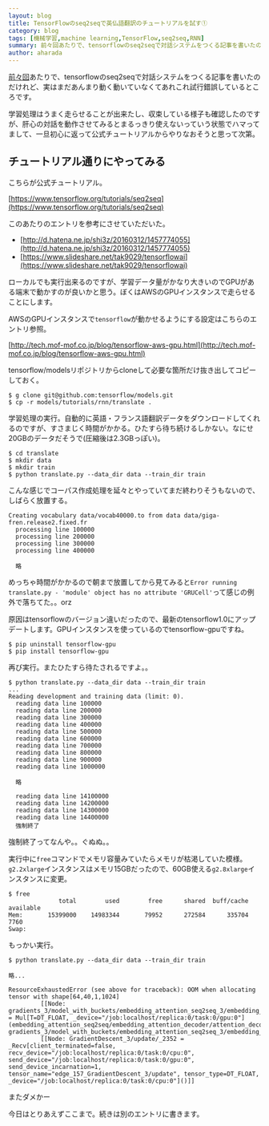 ```yaml
---
layout: blog
title: TensorFlowのseq2seqで英仏語翻訳のチュートリアルを試す①
category: blog
tags: [機械学習,machine learning,TensorFlow,seq2seq,RNN]
summary: 前々回あたりで、tensorflowのseq2seqで対話システムをつくる記事を書いたのだけれど、
author: aharada
---
```


[前々回](http://tech.mof-mof.co.jp/blog/seq2seq.html)あたりで、tensorflowのseq2seqで対話システムをつくる記事を書いたのだけれど、実はまだあんまり動く動いていなくてあれこれ試行錯誤しているところです。

学習処理はうまく走らせることが出来たし、収束している様子も確認したのですが、肝心の対話を動作させてみるとまるっきり使えないっていう状態でハマってまして、一旦初心に返って公式チュートリアルからやりなおそうと思って次第。

## チュートリアル通りにやってみる

こちらが公式チュートリアル。

[https://www.tensorflow.org/tutorials/seq2seq](https://www.tensorflow.org/tutorials/seq2seq)

このあたりのエントリを参考にさせていただいた。

- [http://d.hatena.ne.jp/shi3z/20160312/1457774055](http://d.hatena.ne.jp/shi3z/20160312/1457774055)
- [https://www.slideshare.net/tak9029/tensorflowai](https://www.slideshare.net/tak9029/tensorflowai)

ローカルでも実行出来るのですが、学習データ量がかなり大きいのでGPUがある端末で動かすのが良いかと思う。ぼくはAWSのGPUインスタンスで走らせることにします。

AWSのGPUインスタンスで`tensorflow`が動かせるようにする設定はこちらのエントリ参照。

[http://tech.mof-mof.co.jp/blog/tensorflow-aws-gpu.html](http://tech.mof-mof.co.jp/blog/tensorflow-aws-gpu.html)

tensorflow/modelsリポジトリからcloneして必要な箇所だけ抜き出してコピーしておく。

```
$ g clone git@github.com:tensorflow/models.git
$ cp -r models/tutorials/rnn/translate .
```

学習処理の実行。自動的に英語・フランス語翻訳データをダウンロードしてくれるのですが、すさまじく時間がかかる。ひたすら待ち続けるしかない。なにせ20GBのデータだそうで(圧縮後は2.3GBっぽい)。

```
$ cd translate
$ mkdir data
$ mkdir train
$ python translate.py --data_dir data --train_dir train
```

こんな感じでコーパス作成処理を延々とやっていてまだ終わりそうもないので、しばらく放置する。

```
Creating vocabulary data/vocab40000.to from data data/giga-fren.release2.fixed.fr
  processing line 100000
  processing line 200000
  processing line 300000
  processing line 400000

  略
```

めっちゃ時間がかかるので朝まで放置してから見てみると`Error running translate.py - 'module' object has no attribute 'GRUCell'`って感じの例外で落ちてた。。orz

原因はtensorflowのバージョン違いだったので、最新のtensorflow1.0にアップデートします。GPUインスタンスを使っているのでtensorflow-gpuですね。

```
$ pip uninstall tensorflow-gpu
$ pip install tensorflow-gpu
```

再び実行。またひたすら待たされるですよ。。

```
$ python translate.py --data_dir data --train_dir train
...
Reading development and training data (limit: 0).
  reading data line 100000
  reading data line 200000
  reading data line 300000
  reading data line 400000
  reading data line 500000
  reading data line 600000
  reading data line 700000
  reading data line 800000
  reading data line 900000
  reading data line 1000000

  略

  reading data line 14100000
  reading data line 14200000
  reading data line 14300000
  reading data line 14400000
  強制終了
```

強制終了ってなんや。。ぐぬぬ。。

実行中に`free`コマンドでメモリ容量みていたらメモリが枯渇していた模様。
`g2.2xlarge`インスタンスはメモリ15GBだったので、60GB使える`g2.8xlarge`インスタンスに変更。

```
$ free
              total        used        free      shared  buff/cache   available
Mem:       15399000    14983344       79952      272584      335704        7760
Swap:      
```

もっかい実行。

```
$ python translate.py --data_dir data --train_dir train

略...

ResourceExhaustedError (see above for traceback): OOM when allocating tensor with shape[64,40,1,1024]
         [[Node: gradients_3/model_with_buckets/embedding_attention_seq2seq_3/embedding_attention_decoder/attention_decoder/Attention_0_32/mul_grad/mul_1 = Mul[T=DT_FLOAT, _device="/job:localhost/replica:0/task:0/gpu:0"](embedding_attention_seq2seq/embedding_attention_decoder/attention_decoder/AttnV_0/read, gradients_3/model_with_buckets/embedding_attention_seq2seq_3/embedding_attention_decoder/attention_decoder/Attention_0_32/Sum_grad/Tile)]]
         [[Node: GradientDescent_3/update/_2352 = _Recv[client_terminated=false, recv_device="/job:localhost/replica:0/task:0/cpu:0", send_device="/job:localhost/replica:0/task:0/gpu:0", send_device_incarnation=1, tensor_name="edge_157_GradientDescent_3/update", tensor_type=DT_FLOAT, _device="/job:localhost/replica:0/task:0/cpu:0"]()]]
```

またダメかー

今日はとりあえずここまで。続きは別のエントリに書きます。
